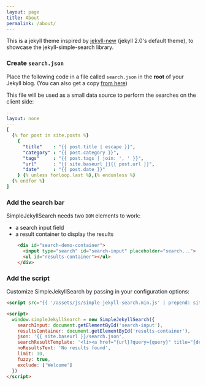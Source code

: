 ```yaml
---
layout: page
title: About
permalink: /about/
---
```


This is a jekyll theme inspired by [jekyll-new](github.com/jglovier/jekyll-new) (jekyll 2.0's default theme),
to showcase the jekyll-simple-search library.

### Create `search.json`

Place the following code in a file called `search.json` in the **root** of your Jekyll blog. (You can also get a copy [from here](/example/search.json))

This file will be used as a small data source to perform the searches on the client side:

```yaml
---
layout: none
---
[
  {% for post in site.posts %}
    {
      "title"    : "{{ post.title | escape }}",
      "category" : "{{ post.category }}",
      "tags"     : "{{ post.tags | join: ', ' }}",
      "url"      : "{{ site.baseurl }}{{ post.url }}",
      "date"     : "{{ post.date }}"
    } {% unless forloop.last %},{% endunless %}
  {% endfor %}
]
```

### Add the search bar

SimpleJekyllSearch needs two `DOM` elements to work:

- a search input field
- a result container to display the results

```html
    <div id="search-demo-container">
      <input type="search" id="search-input" placeholder="search...">
      <ul id="results-container"></ul>
    </div>
```


### Add the script

Customize SimpleJekyllSearch by passing in your configuration options:

```html
<script src="{{ '/assets/js/simple-jekyll-search.min.js' | prepend: site.baseurl }}"></script>

<script>
  window.simpleJekyllSearch = new SimpleJekyllSearch({
    searchInput: document.getElementById('search-input'),
    resultsContainer: document.getElementById('results-container'),
    json: '{{ site.baseurl }}/search.json',
    searchResultTemplate: '<li><a href="{url}?query={query}" title="{desc}">{title}</a></li>',
    noResultsText: 'No results found',
    limit: 10,
    fuzzy: true,
    exclude: ['Welcome']
  })
</script>
```
